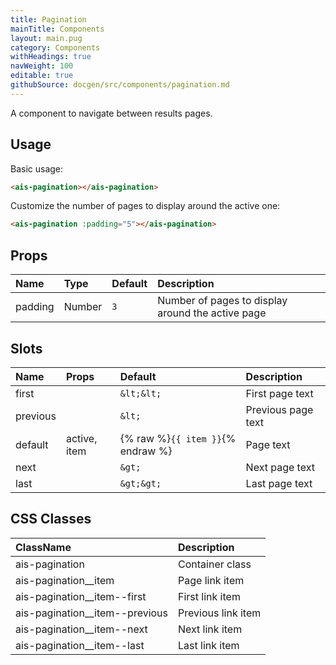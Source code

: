 ```yaml
---
title: Pagination
mainTitle: Components
layout: main.pug
category: Components
withHeadings: true
navWeight: 100
editable: true
githubSource: docgen/src/components/pagination.md
---
```


A component to navigate between results pages.

## Usage

Basic usage:

```html
<ais-pagination></ais-pagination>
```

Customize the number of pages to display around the active one:

```html
<ais-pagination :padding="5"></ais-pagination>
```

## Props

| Name    | Type   | Default | Description                                       |
|:--------|:-------|:--------|:--------------------------------------------------|
| padding | Number | `3`     | Number of pages to display around the active page |

## Slots

| Name     | Props        | Default                           | Description        |
|:---------|:-------------|:----------------------------------|:-------------------|
| first    |              | `&lt;&lt;`                        | First page text    |
| previous |              | `&lt;`                            | Previous page text |
| default  | active, item | {% raw %}`{{ item }}`{% endraw %} | Page text          |
| next     |              | `&gt;`                            | Next page text     |
| last     |              | `&gt;&gt;`                        | Last page text     |

## CSS Classes

| ClassName                      | Description        |
|:-------------------------------|:-------------------|
| ais-pagination                 | Container class    |
| ais-pagination__item           | Page link item     |
| ais-pagination__item--first    | First link item    |
| ais-pagination__item--previous | Previous link item |
| ais-pagination__item--next     | Next link item     |
| ais-pagination__item--last     | Last link item     |
